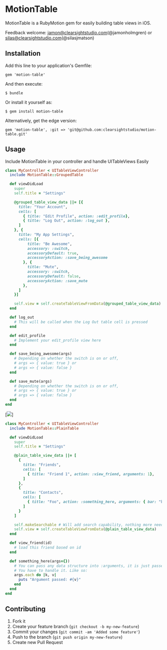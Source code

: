 # MotionTable

MotionTable is a RubyMotion gem for easily building table views in iOS. 

Feedback welcome: jamon@clearsightstudio.com(@jamonholmgren) or silas@clearsightstudio.com(@silasjmatson)


## Installation

Add this line to your application's Gemfile:

    gem 'motion-table'

And then execute:

    $ bundle

Or install it yourself as:

    $ gem install motion-table

Alternatively, get the edge version:

    gem 'motion-table', :git => 'git@github.com:clearsightstudio/motion-table.git'

## Usage

Include MotionTable in your controller and handle UITableViews Easily

```ruby  
class MyController < UITableViewController
  include MotionTable::GroupedTable

  def viewDidLoad
    super
    self.title = "Settings"

    @grouped_table_view_data ||= [{
      title: "Your Account",
      cells: [
        { title: "Edit Profile", action: :edit_profile},
        { title: "Log Out", action: :log_out },
      ]
    }, {
      title: "My App Settings",
      cells: [{ 
          title: "Be Awesome", 
          accessory: :switch, 
          accessoryDefault: true, 
          accessoryAction: :save_being_awesome
        }, { 
          title: "Mute", 
          accessory: :switch, 
          accessoryDefault: false, 
          accessoryAction: :save_mute
        },
      ]
    }]

    self.view = self.createTableViewFromData(@grouped_table_view_data)
  end

  def log_out
    # This will be called when the Log Out table cell is pressed
  end

  def edit_profile
    # Implement your edit_profile view here
  end

  def save_being_awesome(args)
    # Depending on whether the switch is on or off,
    # args => { value: true } or
    # args => { value: false }
  end

  def save_mute(args)
    # Depending on whether the switch is on or off,
    # args => { value: true } or
    # args => { value: false }
  end
end
```

[<img src="http://i.imgur.com/lCIU6.png">]

```ruby
class MyController < UITableViewController
  include MotionTable::PlainTable

  def viewDidLoad
    super
    self.title = "Settings"

    @plain_table_view_data ||= [
      {
        title: "Friends",
        cells: [
          { title: "Friend 1", action: :view_friend, arguments: 1},
        ]
      },
      {
        title: "Contacts",
        cells: [
          { title: "Foo", action: :something_here, arguments: { bar: "baz", this: "that"} },
        ]
      }
    ]

    self.makeSearchable # Will add search capability, nothing more needed :)
    self.view = self.createTableViewFromData(@plain_table_view_data)
  end

  def view_friend(id)
    # load this friend based on id
  end

  def something_here(args={})
    # You can pass any data structure into :arguments, it is just passed as an argument to your implementation
    # You have to handle it. Like so:
    args.each do |k, v|
      puts "Argument passed: #{v}"
    end
  end
end
```

## Contributing

1. Fork it
2. Create your feature branch (`git checkout -b my-new-feature`)
3. Commit your changes (`git commit -am 'Added some feature'`)
4. Push to the branch (`git push origin my-new-feature`)
5. Create new Pull Request
